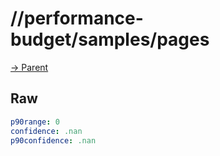 
# //performance-budget/samples/pages

[→ Parent](../..)


## Raw


```yaml
p90range: 0
confidence: .nan
p90confidence: .nan

```

